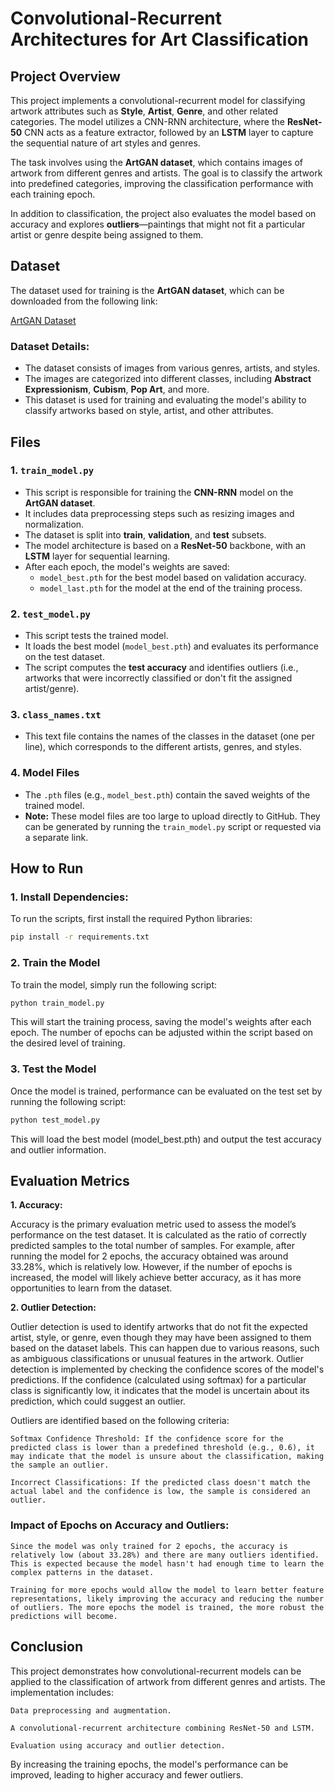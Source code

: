 # Convolutional-Recurrent Architectures for Art Classification

## Project Overview

This project implements a convolutional-recurrent model for classifying artwork attributes such as **Style**, **Artist**, **Genre**, and other related categories. The model utilizes a CNN-RNN architecture, where the **ResNet-50** CNN acts as a feature extractor, followed by an **LSTM** layer to capture the sequential nature of art styles and genres. 

The task involves using the **ArtGAN dataset**, which contains images of artwork from different genres and artists. The goal is to classify the artwork into predefined categories, improving the classification performance with each training epoch.

In addition to classification, the project also evaluates the model based on accuracy and explores **outliers**—paintings that might not fit a particular artist or genre despite being assigned to them.

## Dataset

The dataset used for training is the **ArtGAN dataset**, which can be downloaded from the following link:

[ArtGAN Dataset](https://drive.google.com/file/d/1vTChp3nU5GQeLkPwotrybpUGUXj12BTK/view)

### Dataset Details:
- The dataset consists of images from various genres, artists, and styles.
- The images are categorized into different classes, including **Abstract Expressionism**, **Cubism**, **Pop Art**, and more.
- This dataset is used for training and evaluating the model's ability to classify artworks based on style, artist, and other attributes.

## Files

### 1. `train_model.py`
- This script is responsible for training the **CNN-RNN** model on the **ArtGAN dataset**.
- It includes data preprocessing steps such as resizing images and normalization.
- The dataset is split into **train**, **validation**, and **test** subsets.
- The model architecture is based on a **ResNet-50** backbone, with an **LSTM** layer for sequential learning. 
- After each epoch, the model's weights are saved:
  - `model_best.pth` for the best model based on validation accuracy.
  - `model_last.pth` for the model at the end of the training process.

### 2. `test_model.py`
- This script tests the trained model.
- It loads the best model (`model_best.pth`) and evaluates its performance on the test dataset.
- The script computes the **test accuracy** and identifies outliers (i.e., artworks that were incorrectly classified or don't fit the assigned artist/genre).

### 3. `class_names.txt`
- This text file contains the names of the classes in the dataset (one per line), which corresponds to the different artists, genres, and styles.

### 4. Model Files
- The `.pth` files (e.g., `model_best.pth`) contain the saved weights of the trained model.
- **Note:** These model files are too large to upload directly to GitHub. They can be generated by running the `train_model.py` script or requested via a separate link.

## How to Run

### 1. Install Dependencies:
To run the scripts, first install the required Python libraries:
```bash
pip install -r requirements.txt
```

### 2. Train the Model
To train the model, simply run the following script:
```bash
python train_model.py
```
This will start the training process, saving the model's weights after each epoch. The number of epochs can be adjusted within the script based on the desired level of training.

### 3. Test the Model
Once the model is trained, performance can be evaluated on the test set by running the following script:
```bash
python test_model.py
```
This will load the best model (model_best.pth) and output the test accuracy and outlier information.

## Evaluation Metrics

**1. Accuracy:**

Accuracy is the primary evaluation metric used to assess the model’s performance on the test dataset. It is calculated as the ratio of correctly predicted samples to the total number of samples. For example, after running the model for 2 epochs, the accuracy obtained was around 33.28%, which is relatively low. However, if the number of epochs is increased, the model will likely achieve better accuracy, as it has more opportunities to learn from the dataset.

**2. Outlier Detection:**

Outlier detection is used to identify artworks that do not fit the expected artist, style, or genre, even though they may have been assigned to them based on the dataset labels. This can happen due to various reasons, such as ambiguous classifications or unusual features in the artwork. Outlier detection is implemented by checking the confidence scores of the model's predictions. If the confidence (calculated using softmax) for a particular class is significantly low, it indicates that the model is uncertain about its prediction, which could suggest an outlier.

Outliers are identified based on the following criteria:

    Softmax Confidence Threshold: If the confidence score for the predicted class is lower than a predefined threshold (e.g., 0.6), it may indicate that the model is unsure about the classification, making the sample an outlier.
    
    Incorrect Classifications: If the predicted class doesn't match the actual label and the confidence is low, the sample is considered an outlier.

### Impact of Epochs on Accuracy and Outliers:

    Since the model was only trained for 2 epochs, the accuracy is relatively low (about 33.28%) and there are many outliers identified. This is expected because the model hasn't had enough time to learn the complex patterns in the dataset.
    
    Training for more epochs would allow the model to learn better feature representations, likely improving the accuracy and reducing the number of outliers. The more epochs the model is trained, the more robust the predictions will become.

## Conclusion

This project demonstrates how convolutional-recurrent models can be applied to the classification of artwork from different genres and artists. The implementation includes:

    Data preprocessing and augmentation.
    
    A convolutional-recurrent architecture combining ResNet-50 and LSTM.
    
    Evaluation using accuracy and outlier detection.

By increasing the training epochs, the model's performance can be improved, leading to higher accuracy and fewer outliers.
